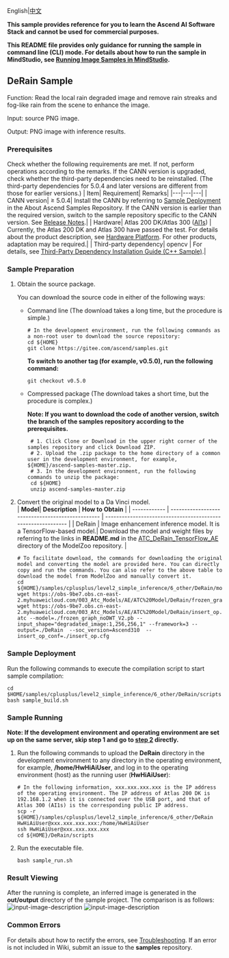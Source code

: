 English|[中文](README_CN.md)

**This sample provides reference for you to learn the Ascend AI Software Stack and cannot be used for commercial purposes.**

**This README file provides only guidance for running the sample in command line (CLI) mode. For details about how to run the sample in MindStudio, see [Running Image Samples in MindStudio](https://gitee.com/ascend/samples/wikis/Mindstudio%E8%BF%90%E8%A1%8C%E5%9B%BE%E7%89%87%E6%A0%B7%E4%BE%8B?sort_id=3164874).**

## DeRain Sample
Function: Read the local rain degraded image and remove rain streaks and fog-like rain from the scene to enhance the image.   

Input: source PNG image.   

Output: PNG image with inference results.  

### Prerequisites
Check whether the following requirements are met. If not, perform operations according to the remarks. If the CANN version is upgraded, check whether the third-party dependencies need to be reinstalled. (The third-party dependencies for 5.0.4 and later versions are different from those for earlier versions.)
| Item| Requirement| Remarks|
|---|---|---|
| CANN version| ≥ 5.0.4| Install the CANN by referring to [Sample Deployment](https://gitee.com/ascend/samples#%E5%AE%89%E8%A3%85) in the About Ascend Samples Repository. If the CANN version is earlier than the required version, switch to the sample repository specific to the CANN version. See [Release Notes](https://gitee.com/ascend/samples/blob/master/README.md).|
| Hardware| Atlas 200 DK/Atlas 300 ([AI1s](https://support.huaweicloud.com/en-us/productdesc-ecs/ecs_01_0047.html#ecs_01_0047__section78423209366)) | Currently, the Atlas 200 DK and Atlas 300 have passed the test. For details about the product description, see [Hardware Platform](https://ascend.huawei.com/en/#/hardware/product). For other products, adaptation may be required.|
| Third-party dependency| opencv | For details, see [Third-Party Dependency Installation Guide (C++ Sample)](../../../environment).|

### Sample Preparation

1. Obtain the source package.

   You can download the source code in either of the following ways:  
    - Command line (The download takes a long time, but the procedure is simple.)
       ```    
       # In the development environment, run the following commands as a non-root user to download the source repository:   
       cd ${HOME}     
       git clone https://gitee.com/ascend/samples.git
       ```
       **To switch to another tag (for example, v0.5.0), run the following command:**
       ```
       git checkout v0.5.0
       ```
       
    - Compressed package (The download takes a short time, but the procedure is complex.)  
      
       **Note: If you want to download the code of another version, switch the branch of the samples repository according to the prerequisites.**  
       
       ``` 
        # 1. Click Clone or Download in the upper right corner of the samples repository and click Download ZIP.   
        # 2. Upload the .zip package to the home directory of a common user in the development environment, for example, ${HOME}/ascend-samples-master.zip.    
        # 3. In the development environment, run the following commands to unzip the package:    
        cd ${HOME}    
        unzip ascend-samples-master.zip
       ```
2. Convert the original model to a Da Vinci model.  
   | **Model**| **Description**                                    | **How to Obtain**                                            |
   | ------------ | ------------------------------------------------ | ------------------------------------------------------------ |
   | DeRain       | Image enhancement inference model. It is a TensorFlow-based model.| Download the model and weight files by referring to the links in **README.md** in the [ATC_DeRain_TensorFlow_AE](https://gitee.com/ascend/ModelZoo-TensorFlow/tree/master/TensorFlow/contrib/cv/DeRain/ATC_DeRain_TensorFlow_AE) directory of the ModelZoo repository. |
   ```
   # To facilitate download, the commands for downloading the original model and converting the model are provided here. You can directly copy and run the commands. You can also refer to the above table to download the model from ModelZoo and manually convert it.    
   cd ${HOME}/samples/cplusplus/level2_simple_inference/6_other/DeRain/model     
   wget https://obs-9be7.obs.cn-east-2.myhuaweicloud.com/003_Atc_Models/AE/ATC%20Model/DeRain/frozen_graph_noDWT_V2.pb
   wget https://obs-9be7.obs.cn-east-2.myhuaweicloud.com/003_Atc_Models/AE/ATC%20Model/DeRain/insert_op.cfg
   atc --model=./frozen_graph_noDWT_V2.pb --input_shape="degradated_image:1,256,256,1" --framework=3 --output=./DeRain  --soc_version=Ascend310  --insert_op_conf=./insert_op.cfg
   ```
### Sample Deployment
Run the following commands to execute the compilation script to start sample compilation:    
```
cd $HOME/samples/cplusplus/level2_simple_inference/6_other/DeRain/scripts   
bash sample_build.sh
```
### Sample Running

**Note: If the development environment and operating environment are set up on the same server, skip step 1 and go to [step 2](#step_2) directly.**  

1. Run the following commands to upload the **DeRain** directory in the development environment to any directory in the operating environment, for example, **/home/HwHiAiUser**, and log in to the operating environment (host) as the running user (**HwHiAiUser**):
   ```
   # In the following information, xxx.xxx.xxx.xxx is the IP address of the operating environment. The IP address of Atlas 200 DK is 192.168.1.2 when it is connected over the USB port, and that of Atlas 300 (AI1s) is the corresponding public IP address.
   scp -r ${HOME}/samples/cplusplus/level2_simple_inference/6_other/DeRain HwHiAiUser@xxx.xxx.xxx.xxx:/home/HwHiAiUser
   ssh HwHiAiUser@xxx.xxx.xxx.xxx
   cd ${HOME}/DeRain/scripts   
   ```
2. <a name="step_2"></a>Run the executable file.
   ```
   bash sample_run.sh
   ```
### Result Viewing

After the running is complete, an inferred image is generated in the **out/output** directory of the sample project. The comparison is as follows:     
![input-image-description](https://images.gitee.com/uploads/images/2021/1109/102709_abdc3a9e_5400693.png)
![input-image-description](https://images.gitee.com/uploads/images/2021/1109/102738_59ee192b_5400693.png)

### Common Errors
For details about how to rectify the errors, see [Troubleshooting](https://gitee.com/ascend/samples/wikis/%E5%B8%B8%E8%A7%81%E9%97%AE%E9%A2%98%E5%AE%9A%E4%BD%8D/%E4%BB%8B%E7%BB%8D). If an error is not included in Wiki, submit an issue to the **samples** repository.
